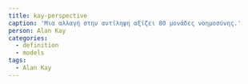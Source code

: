```yaml
---
title: kay-perspective
caption: 'Μια αλλαγή στην αντίληψη αξίζει 80 μονάδες νοημοσύνης.'
person: Alan Kay
categories:
  - definition
  - models
tags:
  - Alan Kay
---
```

